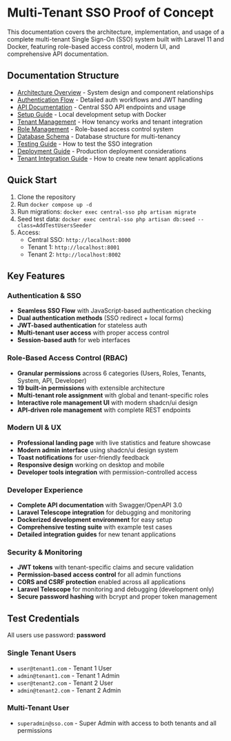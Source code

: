 # Multi-Tenant SSO Proof of Concept

This documentation covers the architecture, implementation, and usage of a complete multi-tenant Single Sign-On (SSO) system built with Laravel 11 and Docker, featuring role-based access control, modern UI, and comprehensive API documentation.

## Documentation Structure

- [Architecture Overview](./architecture.md) - System design and component relationships
- [Authentication Flow](./authentication-flow.md) - Detailed auth workflows and JWT handling
- [API Documentation](./api-documentation.md) - Central SSO API endpoints and usage
- [Setup Guide](./setup-guide.md) - Local development setup with Docker
- [Tenant Management](./tenant-management.md) - How tenancy works and tenant integration
- [Role Management](./role-management.md) - Role-based access control system
- [Database Schema](./database-schema.md) - Database structure for multi-tenancy
- [Testing Guide](./testing-guide.md) - How to test the SSO integration
- [Deployment Guide](./deployment-guide.md) - Production deployment considerations
- [Tenant Integration Guide](./tenant-integration.md) - How to create new tenant applications

## Quick Start

1. Clone the repository
2. Run `docker compose up -d`
3. Run migrations: `docker exec central-sso php artisan migrate`
4. Seed test data: `docker exec central-sso php artisan db:seed --class=AddTestUsersSeeder`
5. Access:
   - Central SSO: `http://localhost:8000`
   - Tenant 1: `http://localhost:8001`
   - Tenant 2: `http://localhost:8002`

## Key Features

### Authentication & SSO
- **Seamless SSO Flow** with JavaScript-based authentication checking
- **Dual authentication methods** (SSO redirect + local forms)
- **JWT-based authentication** for stateless auth
- **Multi-tenant user access** with proper access control
- **Session-based auth** for web interfaces

### Role-Based Access Control (RBAC)
- **Granular permissions** across 6 categories (Users, Roles, Tenants, System, API, Developer)
- **19 built-in permissions** with extensible architecture
- **Multi-tenant role assignment** with global and tenant-specific roles
- **Interactive role management UI** with modern shadcn/ui design
- **API-driven role management** with complete REST endpoints

### Modern UI & UX
- **Professional landing page** with live statistics and feature showcase
- **Modern admin interface** using shadcn/ui design system
- **Toast notifications** for user-friendly feedback
- **Responsive design** working on desktop and mobile
- **Developer tools integration** with permission-controlled access

### Developer Experience
- **Complete API documentation** with Swagger/OpenAPI 3.0
- **Laravel Telescope integration** for debugging and monitoring
- **Dockerized development environment** for easy setup
- **Comprehensive testing suite** with example test cases
- **Detailed integration guides** for new tenant applications

### Security & Monitoring
- **JWT tokens** with tenant-specific claims and secure validation
- **Permission-based access control** for all admin functions
- **CORS and CSRF protection** enabled across all applications
- **Laravel Telescope** for monitoring and debugging (development only)
- **Secure password hashing** with bcrypt and proper token management

## Test Credentials

All users use password: **password**

### Single Tenant Users
- `user@tenant1.com` - Tenant 1 User
- `admin@tenant1.com` - Tenant 1 Admin
- `user@tenant2.com` - Tenant 2 User
- `admin@tenant2.com` - Tenant 2 Admin

### Multi-Tenant User
- `superadmin@sso.com` - Super Admin with access to both tenants and all permissions